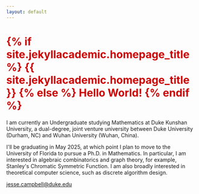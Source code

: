 ```yaml
---
layout: default
---
```


<h1 style="color: #cc0000;">
  {% if site.jekyllacademic.homepage_title %}
    {{ site.jekyllacademic.homepage_title }}
  {% else %}
    Hello World!
  {% endif %}
</h1>

<p>
  I am currently an Undergraduate studying Mathematics at Duke Kunshan University, a dual-degree, joint venture university between Duke University (Durham, NC) and Wuhan University (Wuhan, China).
</p>

<p>
  I'll be graduating in May 2025, at which point I plan to move to the University of Florida to pursue a Ph.D. in Mathematics. In particular, I am interested in algebraic combinatorics and graph theory, for example, Stanley's Chromatic Symmetric Function. I am also broadly interested in theoretical computer science, such as discrete algorithm design.
</p>

<p>
  <i class="fa fa-envelope"></i>
  <a href="mailto:jesse.campbell@duke.edu">jesse.campbell@duke.edu</a>
</p>
